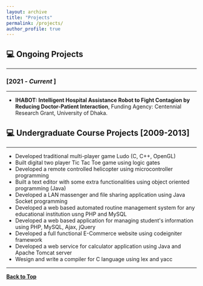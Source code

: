 ```yaml
---
layout: archive
title: "Projects"
permalink: /projects/
author_profile: true
---
```


## 💻 Ongoing Projects
---------------------

### [2021 - *Current* ]
------------------------
* **IHABOT: Intelligent Hospital Assistance Robot to Fight Contagion by Reducing Doctor-Patient Interaction**, Funding Agency: Centennial Research Grant, University of Dhaka.

## 💻 Undergraduate Course Projects [2009-2013]
---------------------------------------------
* Developed traditional multi-player game Ludo (C, C++, OpenGL) 
* Built digital two player Tic Tac Toe game using logic gates
* Developed a remote controlled helicopter using microcontroller programming    
* Built a text editor with some extra functionalities using object oriented programming (Java)
* Developed a LAN massenger and file sharing application using Java Socket programming
* Developed a web based automated routine management system for any educational institution usng PHP and MySQL
* Developed a web based application for managing student's information using PHP, MySQL, Ajax, jQuery
* Developed a full functional E-Commerce website using codeigniter framework
* Developed a web service for calculator application using Java and Apache Tomcat server
* Wesign and write a compiler for C language using lex and yacc


--------------------------

[**Back to Top**](#)
